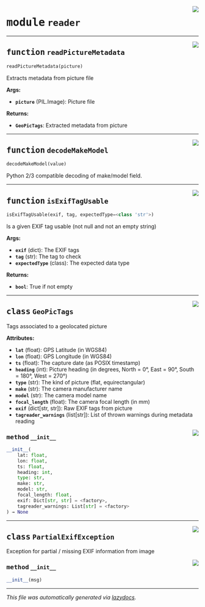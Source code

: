 <!-- markdownlint-disable -->

<a href="../geopic_tag_reader/reader.py#L0"><img align="right" style="float:right;" src="https://img.shields.io/badge/-source-cccccc?style=flat-square"></a>

# <kbd>module</kbd> `reader`





---

<a href="../geopic_tag_reader/reader.py#L46"><img align="right" style="float:right;" src="https://img.shields.io/badge/-source-cccccc?style=flat-square"></a>

## <kbd>function</kbd> `readPictureMetadata`

```python
readPictureMetadata(picture)
```

Extracts metadata from picture file 



**Args:**
 
 - <b>`picture`</b> (PIL.Image):  Picture file 



**Returns:**
 
 - <b>`GeoPicTags`</b>:  Extracted metadata from picture 


---

<a href="../geopic_tag_reader/reader.py#L336"><img align="right" style="float:right;" src="https://img.shields.io/badge/-source-cccccc?style=flat-square"></a>

## <kbd>function</kbd> `decodeMakeModel`

```python
decodeMakeModel(value)
```

Python 2/3 compatible decoding of make/model field. 


---

<a href="../geopic_tag_reader/reader.py#L347"><img align="right" style="float:right;" src="https://img.shields.io/badge/-source-cccccc?style=flat-square"></a>

## <kbd>function</kbd> `isExifTagUsable`

```python
isExifTagUsable(exif, tag, expectedType=<class 'str'>)
```

Is a given EXIF tag usable (not null and not an empty string) 



**Args:**
 
 - <b>`exif`</b> (dict):  The EXIF tags 
 - <b>`tag`</b> (str):  The tag to check 
 - <b>`expectedType`</b> (class):  The expected data type 



**Returns:**
 
 - <b>`bool`</b>:  True if not empty 


---

<a href="../geopic_tag_reader/reader.py#L10"><img align="right" style="float:right;" src="https://img.shields.io/badge/-source-cccccc?style=flat-square"></a>

## <kbd>class</kbd> `GeoPicTags`
Tags associated to a geolocated picture 



**Attributes:**
 
 - <b>`lat`</b> (float):  GPS Latitude (in WGS84) 
 - <b>`lon`</b> (float):  GPS Longitude (in WGS84) 
 - <b>`ts`</b> (float):  The capture date (as POSIX timestamp) 
 - <b>`heading`</b> (int):  Picture heading (in degrees, North = 0°, East = 90°, South = 180°, West = 270°) 
 - <b>`type`</b> (str):  The kind of picture (flat, equirectangular) 
 - <b>`make`</b> (str):  The camera manufacturer name 
 - <b>`model`</b> (str):  The camera model name 
 - <b>`focal_length`</b> (float):  The camera focal length (in mm) 
 - <b>`exif`</b> (dict[str, str]):  Raw EXIF tags from picture 
 - <b>`tagreader_warnings`</b> (list[str]):  List of thrown warnings during metadata reading 

<a href="../<string>"><img align="right" style="float:right;" src="https://img.shields.io/badge/-source-cccccc?style=flat-square"></a>

### <kbd>method</kbd> `__init__`

```python
__init__(
    lat: float,
    lon: float,
    ts: float,
    heading: int,
    type: str,
    make: str,
    model: str,
    focal_length: float,
    exif: Dict[str, str] = <factory>,
    tagreader_warnings: List[str] = <factory>
) → None
```









---

<a href="../geopic_tag_reader/reader.py#L39"><img align="right" style="float:right;" src="https://img.shields.io/badge/-source-cccccc?style=flat-square"></a>

## <kbd>class</kbd> `PartialExifException`
Exception for partial / missing EXIF information from image 

<a href="../geopic_tag_reader/reader.py#L42"><img align="right" style="float:right;" src="https://img.shields.io/badge/-source-cccccc?style=flat-square"></a>

### <kbd>method</kbd> `__init__`

```python
__init__(msg)
```











---

_This file was automatically generated via [lazydocs](https://github.com/ml-tooling/lazydocs)._
